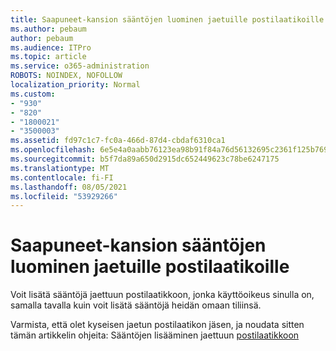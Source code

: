 ```yaml
---
title: Saapuneet-kansion sääntöjen luominen jaetuille postilaatikoille
ms.author: pebaum
author: pebaum
ms.audience: ITPro
ms.topic: article
ms.service: o365-administration
ROBOTS: NOINDEX, NOFOLLOW
localization_priority: Normal
ms.custom:
- "930"
- "820"
- "1800021"
- "3500003"
ms.assetid: fd97c1c7-fc0a-466d-87d4-cbdaf6310ca1
ms.openlocfilehash: 6e5e4a0aabb76123ea98b91f84a76d56132695c2361f125b769a6f7fff7bdbaa
ms.sourcegitcommit: b5f7da89a650d2915dc652449623c78be6247175
ms.translationtype: MT
ms.contentlocale: fi-FI
ms.lasthandoff: 08/05/2021
ms.locfileid: "53929266"
---
```

# <a name="creating-inbox-rules-for-shared-mailboxes"></a>Saapuneet-kansion sääntöjen luominen jaetuille postilaatikoille

Voit lisätä sääntöjä jaettuun postilaatikkoon, jonka käyttöoikeus sinulla on, samalla tavalla kuin voit lisätä sääntöjä heidän omaan tiliinsä.
  
Varmista, että olet kyseisen jaetun postilaatikon jäsen, ja noudata sitten tämän artikkelin ohjeita: Sääntöjen lisääminen jaettuun [postilaatikkoon](https://support.office.com/article/b0963400-2a51-4c64-afc7-b816d737d164)
  